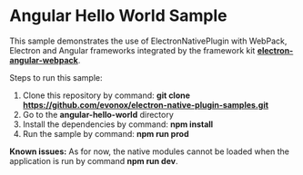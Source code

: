 # Angular Hello World Sample
This sample demonstrates the use of ElectronNativePlugin with WebPack, Electron and Angular frameworks integrated by the framework kit [**electron-angular-webpack**](https://github.com/lbassin/electron-angular-webpack).

Steps to run this sample:
1. Clone this repository by command: **git clone https://github.com/evonox/electron-native-plugin-samples.git**
2. Go to the **angular-hello-world** directory
3. Install the dependencies by command: **npm install**
4. Run the sample by command: **npm run prod**

**Known issues:** As for now, the native modules cannot be loaded when the application is run by command **npm run dev**.
